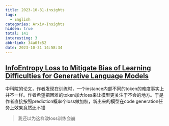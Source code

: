 ```yaml
---
title: 2023-10-31-insights
tags:
  - English
categories: Arxiv-Insights
hidden: true
total: 141
interesting: 3
abbrlink: 34a0fc52
date: 2023-10-31 14:58:34
---
```




## [InfoEntropy Loss to Mitigate Bias of Learning Difficulties for Generative Language Models](https://arxiv.org/pdf/2310.19531.pdf)

中科院的论文，作者发现在训练时，一个instance内部不同的token的难度事实上并不一样。作者希望把困难的token加大loss来让模型更关注于不会的地方。于是作者直接按照prediction概率个loss做加权，新出来的模型在code generation任务上效果竟然还不错

> 我还以为这样改loss训练会崩
